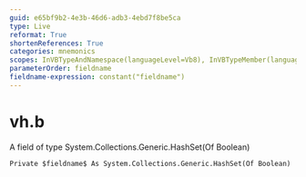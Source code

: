 ```yaml
---
guid: e65bf9b2-4e3b-46d6-adb3-4ebd7f8be5ca
type: Live
reformat: True
shortenReferences: True
categories: mnemonics
scopes: InVBTypeAndNamespace(languageLevel=Vb8), InVBTypeMember(languageLevel=Vb8)
parameterOrder: fieldname
fieldname-expression: constant("fieldname")
---
```


# vh.b

A field of type System.Collections.Generic.HashSet(Of Boolean)

```
Private $fieldname$ As System.Collections.Generic.HashSet(Of Boolean)
```
